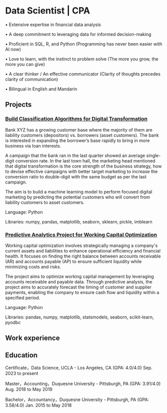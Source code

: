 # Data Scientist | CPA

• Extensive expertise in financial data analysis

• A deep commitment to leveraging data for informed decision-making

• Proficient in SQL, R, and Python (Programming has never been easier with AI now) 

• Love to learn, with the instinct to problem solve (The more you grow, the more you can give)

• A clear thinker / An effective communicator (Clarity of thoughts precedes clarity of communication)

• Bilingual in English and Mandarin

## Projects

### [Build Classification Algorithms for Digital Transformation](https://github.com/KJZou56/digital-transformation)

Bank XYZ has a growing customer base where the majority of them are liability customers (depositors) vs. borrowers (asset customers). The bank is interested in expanding the borrower’s base rapidly to bring in more business via loan interests.

A campaign that the bank ran in the last quarter showed an average single-digit conversion rate. In the last town hall, the marketing head mentioned that digital transformation is the core strength of the business strategy, how to devise effective campaigns with better target marketing to increase the conversion ratio to double-digit with the same budget as per the last campaign.

The aim is to build a machine learning model to perform focused digital marketing by predicting the potential customers who will convert from liability customers to asset customers.

Language: Python

Libraries: numpy, pandas, matplotlib, seaborn, sklearn, pickle, imblearn

### [Predictive Analytics Project for Working Capital Optimization](https://github.com/KJZou56/Working-Capital-Optimization)

Working capital optimization involves strategically managing a company's current assets and liabilities to enhance operational efficiency and financial health. It focuses on finding the right balance between accounts receivable (AR) and accounts payable (AP) to ensure sufficient liquidity while minimizing costs and risks.

The project aims to optimize working capital management by leveraging accounts receivable and payable data. Through predictive analysis, the project aims to accurately forecast the timing of customer and supplier payments, enabling the company to ensure cash flow and liquidity within a specified period.

Language: Python

Libraries: pandas, numpy, matplotlib, statsmodels, seaborn, scikit-learn, pyodbc
## Work experience


## Education
Certificate，Data Science, UCLA - Los Angeles, CA (GPA: 4.0/4.0) Sep. 2023 to present

Master，Accounting，Duquesne University - Pittsburgh, PA (GPA: 3.91/4.0) Aug. 2018 to May 2019

Bachelor，Accountancy，Duquesne University - Pittsburgh, PA (GPA: 3.58/4.0) Jan. 2015 to May 2018

